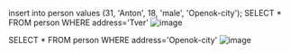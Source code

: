 insert into person values (31, 'Anton', 18, 'male', 'Openok-city');
SELECT * FROM person WHERE address='Tver'
![image](https://github.com/Agent-Cremlya/gj/assets/67115483/fe5125c2-4094-41bf-a4ca-7d07adb29513)

SELECT * FROM person WHERE address='Openok-city'
![image](https://github.com/Agent-Cremlya/gj/assets/67115483/3dbc9d27-3006-48c0-92c6-40dd8b4ad647)

